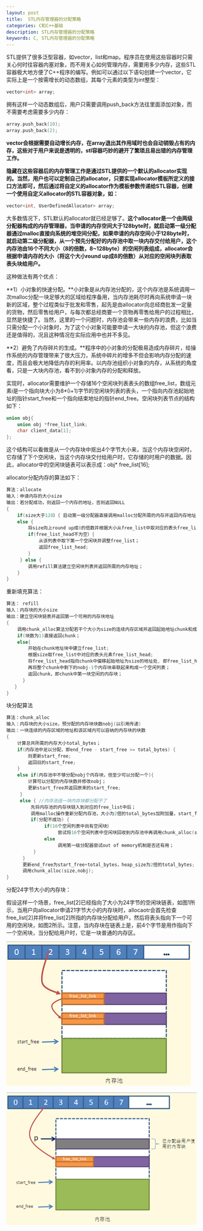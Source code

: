 ```yaml
---
layout: post
title:  STL内存管理器的分配策略
categories: C和C++基础
description: STL内存管理器的分配策略
keywords: C, STL内存管理器的分配策略
---
```


STL提供了很多泛型容器，如vector，list和map。程序员在使用这些容器时只需关心何时往容器内塞对象，而不用关心如何管理内存，需要用多少内存，这些STL容器极大地方便了C++程序的编写。例如可以通过以下语句创建一个vector，它实际上是一个按需增长的动态数组，其每个元素的类型为int整型：

```cpp
vector<int> array;
```

拥有这样一个动态数组后，用户只需要调用push_back方法往里面添加对象，而不需要考虑需要多少内存：

```cpp
array.push_back(10); 
array.push_back(2);
```

**vector会根据需要自动增长内存，在array退出其作用域时也会自动销毁占有的内存，这些对于用户来说是透明的，stl容器巧妙的避开了繁琐且易出错的内存管理工作。**

**隐藏在这些容器后的内存管理工作是通过STL提供的一个默认的allocator实现的。当然，用户也可以定制自己的allocator，只要实现allocator模板所定义的接口方法即可，然后通过将自定义的allocator作为模板参数传递给STL容器，创建一个使用自定义allocator的STL容器对象，如：**

```cpp
vector<int, UserDefinedAllocator> array;
```

大多数情况下，STL默认的allocator就已经足够了。**这个allocator是一个由两级分配器构成的内存管理器，当申请的内存空间大于128byte时，就启动第一级分配器通过malloc直接向系统的堆空间分配，如果申请的内存空间小于128byte时，就启动第二级分配器，从一个预先分配好的内存池中取一块内存交付给用户，这个内存池由16个不同大小（8的倍数，8~128byte）的空闲列表组成，allocator会根据申请内存的大小（将这个大小round up成8的倍数）从对应的空闲块列表取表头块给用户。**


这种做法有两个优点：

**1）小对象的快速分配。**小对象是从内存池分配的，这个内存池是系统调用一次malloc分配一块足够大的区域给程序备用，当内存池耗尽时再向系统申请一块新的区域，整个过程类似于批发和零售，起先是由allocator向总经商批发一定量的货物，然后零售给用户，与每次都总经商要一个货物再零售给用户的过程相比，显然是快捷了。当然，这里的一个问题时，内存池会带来一些内存的浪费，比如当只需分配一个小对象时，为了这个小对象可能要申请一大块的内存池，但这个浪费还是值得的，况且这种情况在实际应用中也并不多见。

**2）避免了内存碎片的生成。**程序中的小对象的分配极易造成内存碎片，给操作系统的内存管理带来了很大压力，系统中碎片的增多不但会影响内存分配的速度，而且会极大地降低内存的利用率。以内存池组织小对象的内存，从系统的角度看，只是一大块内存池，看不到小对象内存的分配和释放。


实现时，allocator需要维护一个存储16个空闲块列表表头的数组free_list，数组元素i是一个指向块大小为8*(i+1)字节的空闲块列表的表头，一个指向内存池起始地址的指针start_free和一个指向结束地址的指针end_free。空闲块列表节点的结构如下：

```cpp
union obj{ 
    union obj *free_list_link; 
    char client_data[1]; 
};
```

这个结构可以看做是从一个内存块中抠出4个字节大小来，当这个内存块空闲时，它存储了下个空闲块，当这个内存块交付给用户时，它存储的时用户的数据。因此，allocator中的空闲块链表可以表示成：obj* free_list[16];

allocator分配内存的算法如下：

```cpp
算法：allocate 
输入：申请内存的大小size 
输出：若分配成功，则返回一个内存的地址，否则返回NULL 
{ 
    if(size大于128）{ 启动第一级分配器直接调用malloc分配所需的内存并返回内存地址； 
    else { 
        将size向上round up成8的倍数并根据大小从free_list中取对应的表头free_list_head; 
        if(free_list_head不为空）{ 
            从该列表中取下第一个空闲块并调整free_list； 
            返回free_list_head; 
        } 
     } else { 
        调用refill算法建立空闲块列表并返回所需的内存地址； 
    } 
}
```

重新填充算法：

```cpp
算法： refill 
输入：内存块的大小size 
输出：建立空闲块链表并返回第一个可用的内存块地址 
{ 
    调用chunk_alloc算法分配若干个大小为size的连续内存区域并返回起始地址chunk和成功分配的块数nobj； 
    if(块数为1)直接返回chunk； 
    else{ 
        开始在chunk地址块中建立free_list; 
        根据size取free_list中对应的表头元素free_list_head; 
        将free_list_head指向chunk中偏移起始地址为size的地址处, 即free_list_head=(obj*)(chunk+size); 
        再将整个chunk中剩下的nobj-1个内存块串联起来构成一个空闲列表； 
        返回chunk，即chunk中第一块空闲的内存块； 
      } 
   }
}
```

块分配算法

```cpp
算法：chunk_alloc 
输入：内存块的大小size，预分配的内存块块数nobj(以引用传递) 
输出：一块连续的内存区域的地址和该区域内可以容纳的内存块的块数 
{ 
    计算总共所需的内存大小total_bytes； 
    if(内存池中足以分配，即end_free - start_free >= total_bytes) { 
        则更新start_free; 
        返回旧的start_free; 
    }  
    else if(内存池中不够分配nobj个内存块，但至少可以分配一个){ 
        计算可以分配的内存块数并修改nobj； 
        更新start_free并返回原来的start_free; 
     } 
     else { //内存池连一块内存块都分配不了 
         先将内存池的内存块链入到对应的free_list中后； 
         调用malloc操作重新分配内存池，大小为2倍的total_bytes加附加量，start_free指向返回的内存地址； 
         if(分配不成功) { 
              if(16个空闲列表中尚有空闲块） 
                   尝试将16个空闲列表中空闲块回收到内存池中再调用chunk_alloc(size, nobj)； 
              else  
                   调用第一级分配器尝试out of memory机制是否还有用； 
          } 
      } 
      更新end_free为start_free+total_bytes，heap_size为2倍的total_bytes; 
      调用chunk_alloc(size,nobj); 
}
```

分配24字节大小的内存块：

假设这样一个场景，free_list[2]已经指向了大小为24字节的空闲块链表，如图1所示，当用户向allocator申请21字节大小的内存块时，allocaotr会首先检查free_list[2]并将free_list[2]所指的内存块分配给用户，然后将表头指向下一个可用的空闲块，如图2所示。注意，当内存块在链表上是，前4个字节是用作指向下一个空闲块，当分配给用户时，它是一块普通的内存区。

![](/images/posts/C++/317.png)

![](/images/posts/C++/318.png)




